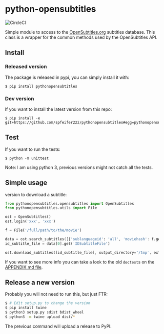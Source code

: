 # python-opensubtitles

![CircleCI](https://img.shields.io/circleci/build/github/agonzalezro/python-opensubtitles?style=flat-square)

Simple module to access to the [OpenSubtitles.org](http://opensubtitles.org)
subtitles database. This class is a wrapper for the common methods used by the OpenSubtitles API.

## Install

### Released version

The package is released in pypi, you can simply install it with:

    $ pip install pythonopensubtitles

### Dev version

If you want to install the latest version from this repo:

    $ pip install -e git+https://github.com/spfeifer222/pythonopensubtitles#egg=pythonopensubtitles

## Test

If you want to run the tests:

    $ python -m unittest

Note: I am using python 3, previous versions might not catch all the tests.

## Simple usage

version to download a subtitle:

```python
from pythonopensubtitles.opensubtitles import OpenSubtitles
from pythonopensubtitles.utils import File

ost = OpenSubtitles() 
ost.login('xxx', 'xxx')

f = File('/full/path/to/the/movie')

data = ost.search_subtitles([{'sublanguageid': 'all', 'moviehash': f.get_hash(), 'moviebytesize': f.size}])
id_subtitle_file = data[0].get('IDSubtitleFile')

ost.download_subtitles([id_subtitle_file], output_directory='/tmp', extension='srt')
```

If you want to see more info you can take a look to the old `doctest`s on the
[APPENDIX.md file](https://github.com/spfeifer222/pythonopensubtitles/blob/master/APPENDIX.md).

## Release a new version

Probably you will not need to run this, but just FTR:

```bash
$ # Edit setup.py to change the version
$ pip install twine
$ python3 setup.py sdist bdist_wheel
$ python3 -m twine upload dist/*
```

The previous command will upload a release to PyPI.
